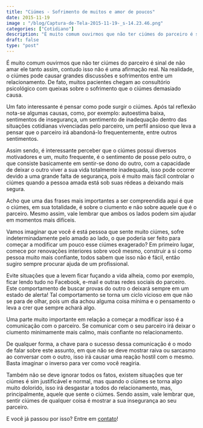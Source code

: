 ```yaml
---
title: "Ciúmes - Sofrimento de muitos e amor de poucos"
date: 2015-11-19
image : "/blog/Captura-de-Tela-2015-11-19-_s-14.23.46.png"
categories: ["Cotidiano"]
description: "É muito comum ouvirmos que não ter ciúmes do parceiro é sinal de não amar ele tanto assim, contudo isso não é uma afirmação real. Na realidade, o ciúmes..."
draft: false
type: "post"
---
```


É muito comum ouvirmos que não ter ciúmes do parceiro é sinal de não amar ele tanto assim, contudo isso não é uma afirmação real. Na realidade, o ciúmes pode causar grandes discussões e sofrimentos entre um relacionamento. De fato, muitos pacientes chegam ao consultório psicológico com queixas sobre o sofrimento que o ciúmes demasiado causa.

Um fato interessante é pensar como pode surgir o ciúmes. Após tal reflexão nota-se algumas causas, como, por exemplo: autoestima baixa, sentimentos de insegurança, um sentimento de inadequação dentro das situações cotidianas vivenciadas pelo parceiro, um perfil ansioso que leva a pensar que o parceiro irá abandoná-lo frequentemente, entre outros sentimentos.

Assim sendo, é interessante perceber que o ciúmes possui diversos motivadores e um, muito frequente, é o sentimento de posse pelo outro, o que consiste basicamente em sentir-se dono do outro, com a capacidade de deixar o outro viver a sua vida totalmente inadequada, isso pode ocorrer devido a uma grande falta de segurança, pois é muito mais fácil controlar o ciúmes quando a pessoa amada está sob suas rédeas a deixando mais segura.

Acho que uma das frases mais importantes a ser compreendida aqui é que o ciúmes, em sua totalidade, é sobre o ciumento e não sobre aquele que é o parceiro. Mesmo assim, vale lembrar que ambos os lados podem sim ajudar em momentos mais difíceis.

Vamos imaginar que você é está pessoa que sente muito ciúmes, sofre indeterminadamente pelo amado ao lado, o que poderia ser feito para começar a modificar um pouco esse ciúmes exagerado? Em primeiro lugar, comece por renovações interiores sobre você mesmo, construir a si como pessoa muito mais confiante, todos sabem que isso não é fácil, então sugiro sempre procurar ajuda de um profissional.

Evite situações que a levem ficar fuçando a vida alheia, como por exemplo, ficar lendo tudo no Facebook, e-mail e outras redes sociais do parceiro. Este comportamento de buscar provas do outro o deixará sempre em um estado de alerta! Tal comportamento se torna um ciclo vicioso em que não se para de olhar, pois um dia achou alguma coisa mínima e o pensamento o leva a crer que sempre achará algo.

Uma parte muito importante em relação a começar a modificar isso é a comunicação com o parceiro. Se comunicar com o seu parceiro irá deixar o ciumento minimamente mais calmo, mais confiante no relacionamento.

De qualquer forma, a chave para o sucesso dessa comunicação é o modo de falar sobre este assunto, em que não se deve mostrar raiva ou sarcasmo ao conversar com o outro, isso irá causar uma reação hostil com o mesmo. Basta imaginar o inverso para ver como você reagiria.

Também não se deve ignorar todos os fatos, existem situações que ter ciúmes é sim justificável e normal, mas quando o ciúmes se torna algo muito dolorido, isso irá desgastar a todos do relacionamento, mas, principalmente, aquele que sente o ciúmes. Sendo assim, vale lembrar que, sentir ciúmes de qualquer coisa é mostrar a sua insegurança ao seu parceiro.

E você já passou por isso? Entre em [contato](/contato/)!